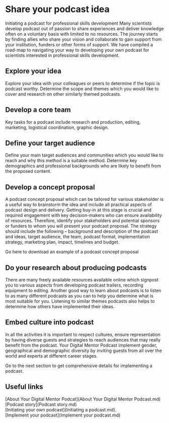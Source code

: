 # Share your podcast idea

Initiating a podcast for professional skills development
Many scientists develop podcast out of passion to share experiences and deliver knowledge often on a voluntary basis with limited to no resources. The journey starts by finding allies who share your vision and collaborate to gain support from your institution, funders or other forms of support. We have compiled a road-map to navigating your way to developing your own podcast for scientists interested in professional skills development.

## Explore your idea
Explore your idea with your colleagues or peers to determine if the topic is podcast worthy. Determine the scope and themes which you would like to cover and research on other similarly themed podcasts.

## Develop a core team
Key tasks for a podcast include research and production, editing, marketing, logistical coordination, graphic design.

## Define your target audience
Define your main target audiences and communities which you would like to reach and why this method is a suitable method. Determine key demographics and professional backgrounds who are likely to benefit from the proposed content.

## Develop a concept proposal
A podcast concept proposal which can be tailored for various stakeholder is a useful way to brainstorm the idea and include all practical aspects of podcast design and delivery. 
Getting buy-in at this stage is crucial and required engagement with key decision-makers who can ensure availability of resources. Therefore, identify your stakeholders and potential sponsors or funders to whom you will present your podcast proposal.
The strategy should include the following – background and description of the podcast and ideas, target audience, the team, podcast format, implementation strategy, marketing plan, impact, timelines and budget. 

Go here to download an example of a podcast concept proposal

## Do your research about producing podcasts
There are many freely available resources available online which signpost you to various aspects from developing podcast trailers, recording equipment to editing. Another good way to learn about podcasts is to listen to as many different podcasts as you can to help you determine what is most suitable for you. Listening to similar themes podcasts also helps to determine how others have implemented their ideas.

## Embed culture into podcast 
In all the activities it is important to respect cultures, ensure representation by having diverse guests and strategies to reach audiences that may really benefit from the podcast. Your Digital Mentor Podcast implement gender, geographical and demographic diversity by inviting guests from all over the world and experts at different career stages.

Go to the next section to get comprehensive details for implementing a podcast.

## Useful links
[About Your Digital Mentor Podcat](About Your Digital Mentor Podcast.md)      
[Podcast story](Podcast story.md)     
[Initiating your own podcast](Initiating a podcast.md).      
[Implement your podcast](Implement your podcast.md) 
